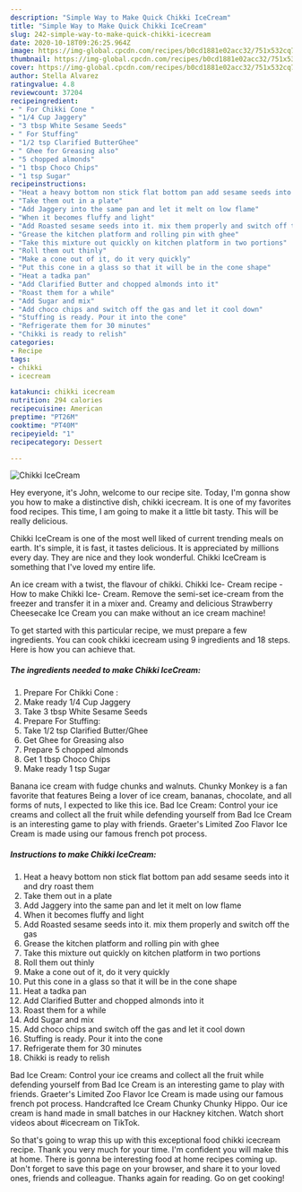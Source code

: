 ```yaml
---
description: "Simple Way to Make Quick Chikki IceCream"
title: "Simple Way to Make Quick Chikki IceCream"
slug: 242-simple-way-to-make-quick-chikki-icecream
date: 2020-10-18T09:26:25.964Z
image: https://img-global.cpcdn.com/recipes/b0cd1881e02acc32/751x532cq70/chikki-icecream-recipe-main-photo.jpg
thumbnail: https://img-global.cpcdn.com/recipes/b0cd1881e02acc32/751x532cq70/chikki-icecream-recipe-main-photo.jpg
cover: https://img-global.cpcdn.com/recipes/b0cd1881e02acc32/751x532cq70/chikki-icecream-recipe-main-photo.jpg
author: Stella Alvarez
ratingvalue: 4.8
reviewcount: 37204
recipeingredient:
- " For Chikki Cone "
- "1/4 Cup Jaggery"
- "3 tbsp White Sesame Seeds"
- " For Stuffing"
- "1/2 tsp Clarified ButterGhee"
- " Ghee for Greasing also"
- "5 chopped almonds"
- "1 tbsp Choco Chips"
- "1 tsp Sugar"
recipeinstructions:
- "Heat a heavy bottom non stick flat bottom pan add sesame seeds into it and dry roast them"
- "Take them out in a plate"
- "Add Jaggery into the same pan and let it melt on low flame"
- "When it becomes fluffy and light"
- "Add Roasted sesame seeds into it. mix them properly and switch off the gas"
- "Grease the kitchen platform and rolling pin with ghee"
- "Take this mixture out quickly on kitchen platform in two portions"
- "Roll them out thinly"
- "Make a cone out of it, do it very quickly"
- "Put this cone in a glass so that it will be in the cone shape"
- "Heat a tadka pan"
- "Add Clarified Butter and chopped almonds into it"
- "Roast them for a while"
- "Add Sugar and mix"
- "Add choco chips and switch off the gas and let it cool down"
- "Stuffing is ready. Pour it into the cone"
- "Refrigerate them for 30 minutes"
- "Chikki is ready to relish"
categories:
- Recipe
tags:
- chikki
- icecream

katakunci: chikki icecream 
nutrition: 294 calories
recipecuisine: American
preptime: "PT26M"
cooktime: "PT40M"
recipeyield: "1"
recipecategory: Dessert

---
```



![Chikki IceCream](https://img-global.cpcdn.com/recipes/b0cd1881e02acc32/751x532cq70/chikki-icecream-recipe-main-photo.jpg)

Hey everyone, it's John, welcome to our recipe site. Today, I'm gonna show you how to make a distinctive dish, chikki icecream. It is one of my favorites food recipes. This time, I am going to make it a little bit tasty. This will be really delicious.

Chikki IceCream is one of the most well liked of current trending meals on earth. It's simple, it is fast, it tastes delicious. It is appreciated by millions every day. They are nice and they look wonderful. Chikki IceCream is something that I've loved my entire life.

An ice cream with a twist, the flavour of chikki. Chikki Ice- Cream recipe - How to make Chikki Ice- Cream. Remove the semi-set ice-cream from the freezer and transfer it in a mixer and. Creamy and delicious Strawberry Cheesecake Ice Cream you can make without an ice cream machine!


To get started with this particular recipe, we must prepare a few ingredients. You can cook chikki icecream using 9 ingredients and 18 steps. Here is how you can achieve that.

<!--inarticleads1-->

##### The ingredients needed to make Chikki IceCream:

1. Prepare  For Chikki Cone :
1. Make ready 1/4 Cup Jaggery
1. Take 3 tbsp White Sesame Seeds
1. Prepare  For Stuffing:
1. Take 1/2 tsp Clarified Butter/Ghee
1. Get  Ghee for Greasing also
1. Prepare 5 chopped almonds
1. Get 1 tbsp Choco Chips
1. Make ready 1 tsp Sugar


Banana ice cream with fudge chunks and walnuts. Chunky Monkey is a fan favorite that features Being a lover of ice cream, bananas, chocolate, and all forms of nuts, I expected to like this ice. Bad Ice Cream: Control your ice creams and collect all the fruit while defending yourself from Bad Ice Cream is an interesting game to play with friends. Graeter&#39;s Limited Zoo Flavor Ice Cream is made using our famous french pot process. 

<!--inarticleads2-->

##### Instructions to make Chikki IceCream:

1. Heat a heavy bottom non stick flat bottom pan add sesame seeds into it and dry roast them
1. Take them out in a plate
1. Add Jaggery into the same pan and let it melt on low flame
1. When it becomes fluffy and light
1. Add Roasted sesame seeds into it. mix them properly and switch off the gas
1. Grease the kitchen platform and rolling pin with ghee
1. Take this mixture out quickly on kitchen platform in two portions
1. Roll them out thinly
1. Make a cone out of it, do it very quickly
1. Put this cone in a glass so that it will be in the cone shape
1. Heat a tadka pan
1. Add Clarified Butter and chopped almonds into it
1. Roast them for a while
1. Add Sugar and mix
1. Add choco chips and switch off the gas and let it cool down
1. Stuffing is ready. Pour it into the cone
1. Refrigerate them for 30 minutes
1. Chikki is ready to relish


Bad Ice Cream: Control your ice creams and collect all the fruit while defending yourself from Bad Ice Cream is an interesting game to play with friends. Graeter&#39;s Limited Zoo Flavor Ice Cream is made using our famous french pot process. Handcrafted Ice Cream Chunky Chunky Hippo. Our ice cream is hand made in small batches in our Hackney kitchen. Watch short videos about #icecream on TikTok. 

So that's going to wrap this up with this exceptional food chikki icecream recipe. Thank you very much for your time. I'm confident you will make this at home. There is gonna be interesting food at home recipes coming up. Don't forget to save this page on your browser, and share it to your loved ones, friends and colleague. Thanks again for reading. Go on get cooking!
